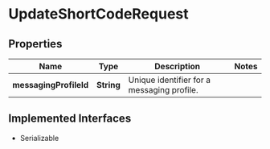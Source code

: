 

# UpdateShortCodeRequest

## Properties

Name | Type | Description | Notes
------------ | ------------- | ------------- | -------------
**messagingProfileId** | **String** | Unique identifier for a messaging profile. | 


## Implemented Interfaces

* Serializable



